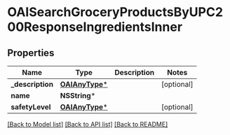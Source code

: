 # OAISearchGroceryProductsByUPC200ResponseIngredientsInner

## Properties
Name | Type | Description | Notes
------------ | ------------- | ------------- | -------------
**_description** | [**OAIAnyType***](.md) |  | [optional] 
**name** | **NSString*** |  | 
**safetyLevel** | [**OAIAnyType***](.md) |  | [optional] 

[[Back to Model list]](../README.md#documentation-for-models) [[Back to API list]](../README.md#documentation-for-api-endpoints) [[Back to README]](../README.md)


